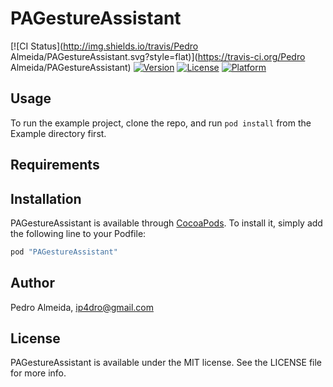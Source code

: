 # PAGestureAssistant

[![CI Status](http://img.shields.io/travis/Pedro Almeida/PAGestureAssistant.svg?style=flat)](https://travis-ci.org/Pedro Almeida/PAGestureAssistant)
[![Version](https://img.shields.io/cocoapods/v/PAGestureAssistant.svg?style=flat)](http://cocoapods.org/pods/PAGestureAssistant)
[![License](https://img.shields.io/cocoapods/l/PAGestureAssistant.svg?style=flat)](http://cocoapods.org/pods/PAGestureAssistant)
[![Platform](https://img.shields.io/cocoapods/p/PAGestureAssistant.svg?style=flat)](http://cocoapods.org/pods/PAGestureAssistant)

## Usage

To run the example project, clone the repo, and run `pod install` from the Example directory first.

## Requirements

## Installation

PAGestureAssistant is available through [CocoaPods](http://cocoapods.org). To install
it, simply add the following line to your Podfile:

```ruby
pod "PAGestureAssistant"
```

## Author

Pedro Almeida, ip4dro@gmail.com

## License

PAGestureAssistant is available under the MIT license. See the LICENSE file for more info.
